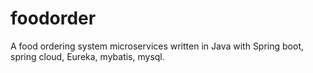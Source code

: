 # foodorder

A food ordering system microservices written in Java with Spring boot, spring cloud, Eureka, mybatis, mysql.

